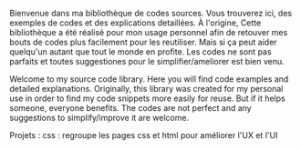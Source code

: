 Bienvenue dans ma bibliothèque de codes sources. Vous trouverez ici, des exemples de codes et des explications detaillées. 
À l'origine, Cette bibliothèque a été réalisé pour mon usage personnel afin de retouver mes bouts de codes plus facilement pour les reutiliser. Mais si ça peut aider quelqu'un autant que tout le monde en profite.
Les codes ne sont pas parfaits et toutes suggestiones pour le simplifier/ameliorer est bien venu.

Welcome to my source code library. Here you will find code examples and detailed explanations. 
Originally, this library was created for my personal use in order to find my code snippets more easily for reuse. But if it helps someone, everyone benefits.
The codes are not perfect and any suggestions to simplify/improve it are welcome.

Projets :
css : regroupe les pages css et html pour améliorer l'UX et l'UI
